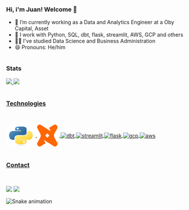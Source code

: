 ### Hi, i'm Juan! Welcome 👋

- 🔭 I’m currently working as a Data and Analytics Engineer at a Oby Capital, Asset
- 🌱 I work with Python, SQL, dbt, flask, streamlit, AWS, GCP and others
- 👨‍🎓 I've studied Data Science and Business Administration
- 😄 Pronouns: He/him
#
### Stats
<div align="left">
 <a href="https://github.com/juanmangueira">
  <img height="160em" src="https://github-readme-stats.vercel.app/api?username=juanmangueira&theme=discord_old_blurple&include_all_commits=true&count_private=true"/>
  <img height="160em" src="https://github-readme-stats.vercel.app/api/top-langs/?username=juanmangueira&layout=compact&theme=discord_old_blurple"/>
</div>  

  #
  
### Technologies
<div style="display: inline_block"><br>
  <p align = "left">
    <img align="center" alt="python" height="60" width="80" src="https://raw.githubusercontent.com/devicons/devicon/master/icons/python/python-original.svg">
    <img align="center" alt="dbt" height="60" width="60" src="/assets/dbt-bit-standalone.png">
    <img align="center" alt="dbt" height="60" width="60" src="https://cdn.jsdelivr.net/gh/devicons/devicon@latest/icons/supabase/supabase-original.svg" >      
    <img align="center" alt="streamlit" height="60" width="80" src="https://cdn.jsdelivr.net/gh/devicons/devicon@latest/icons/streamlit/streamlit-plain-wordmark.svg">
    <img align="center" alt="flask" height="60" width="80" src="https://cdn.jsdelivr.net/gh/devicons/devicon@latest/icons/flask/flask-original-wordmark.svg">
    <img align="center" alt="gcp" height="60" width="80" src="https://cdn.jsdelivr.net/gh/devicons/devicon@latest/icons/googlecloud/googlecloud-original.svg">
    <img align="center" alt="aws" height="60" width="80" src="https://cdn.jsdelivr.net/gh/devicons/devicon@latest/icons/amazonwebservices/amazonwebservices-original-wordmark.svg">
          
  </p>
</div>   

#
  
### Contact
<div style="display: inline_block"><br>
  <p align = "left">
   <a href="https://www.linkedin.com/in/juanmangueira" target="_blank">
     <img src="https://img.shields.io/badge/-LinkedIn-%230077B5?style=for-the-badge&logo=linkedin&logoColor=white" target="_blank"></a> 
   <a href = "mailto:juanmangueira@outlook.com">
     <img src="https://img.shields.io/badge/-Outlook-%23333?style=for-the-badge&logo=outlook&logoColor=white" target="_blank">
  </a>
  
  ![Snake animation](https://github.com/juanmangueira/JuanMangueira/blob/output/github-contribution-grid-snake.svg)
    
  </p>
</div>
